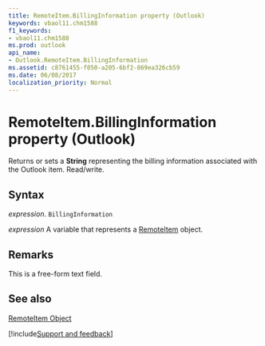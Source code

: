 ```yaml
---
title: RemoteItem.BillingInformation property (Outlook)
keywords: vbaol11.chm1588
f1_keywords:
- vbaol11.chm1588
ms.prod: outlook
api_name:
- Outlook.RemoteItem.BillingInformation
ms.assetid: c8761455-f050-a205-6bf2-869ea326cb59
ms.date: 06/08/2017
localization_priority: Normal
---
```



# RemoteItem.BillingInformation property (Outlook)

Returns or sets a **String** representing the billing information associated with the Outlook item. Read/write.


## Syntax

_expression_. `BillingInformation`

_expression_ A variable that represents a [RemoteItem](Outlook.RemoteItem.md) object.


## Remarks

This is a free-form text field.


## See also


[RemoteItem Object](Outlook.RemoteItem.md)

[!include[Support and feedback](~/includes/feedback-boilerplate.md)]